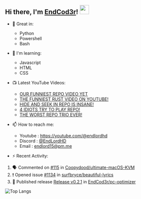 ## Hi there, I'm [EndCod3r](https://youtube.com/@endlordhd)! <img src='https://github.com/EndCod3r/endlord15/blob/main/wave.gif?raw=true](https://github.com/Endlord15/endlord15/blob/38bca1b569f19b03a6cf246c35db5f7e2f331cc5/wave.gif' width=30>

- 🦾 Great in:
  - Python
  - Powershell
  - Bash

- 🌱 I'm learning:
  - Javascript
  - HTML
  - CSS

- 📺 Latest YouTube Videos:<!-- YOUTUBE:START -->
  - [OUR FUNNIEST REPO VIDEO YET](https://www.youtube.com/watch?v=i8qfyuTSgfA)
  - [THE FUNNIEST RUST VIDEO ON YOUTUBE!](https://www.youtube.com/watch?v=6XUYfQurhow)
  - [HIDE AND SEEK IN REPO IS INSANE!](https://www.youtube.com/watch?v=5xFnTv4ATB4)
  - [4 IDIOTS TRY TO PLAY REPO!](https://www.youtube.com/watch?v=gCYN5o1lKeY)
  - [THE WORST REPO TRIO EVER!](https://www.youtube.com/watch?v=et_wYWfKSaw)<!-- YOUTUBE:END -->


- 📫 How to reach me:
  - Youtube : <https://youtube.com/@endlordhd>
  - Discord : [@EndLordHD](https://discord.com/users/725204289022066688)
  - Email : endlord15@pm.me

 - ⚡️ Recent Activity:
<!--START_SECTION:activity-->
1. 🗣 Commented on [#115](https://github.com/Coopydood/ultimate-macOS-KVM/issues/115#issuecomment-2646110335) in [Coopydood/ultimate-macOS-KVM](https://github.com/Coopydood/ultimate-macOS-KVM)
2. ❗ Opened issue [#1134](https://github.com/surfbryce/beautiful-lyrics/issues/1134) in [surfbryce/beautiful-lyrics](https://github.com/surfbryce/beautiful-lyrics)
3. 🚀 Published release [Release v0.2.1](https://github.com/EndCod3r/pc-optimizer/releases/tag/v0.2.1) in [EndCod3r/pc-optimizer](https://github.com/EndCod3r/pc-optimizer)
<!--END_SECTION:activity-->

  ![Top Langs](https://github-readme-stats-endlord15.vercel.app/api/top-langs/?username=endcod3r&layout=compact&theme=transparent)
